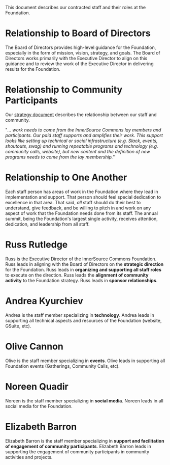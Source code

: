 This document describes our contracted staff and their roles at the Foundation.

# Relationship to Board of Directors

The Board of Directors provides high-level guidance for the Foundation, especially in the form of mission, vision, strategy, and goals.
The Board of Directors works primarily with the Executive Director to align on this guidance and to review the work of the Executive Director in delivering results for the Foundation.

# Relationship to Community Participants

Our [strategy document](https://github.com/InnerSourceCommons/foundation/blob/master/STRATEGY.md) describes the relationship between our staff and community.

"*... work needs to come from the InnerSource Commons lay members and participants. Our paid staff supports and amplifies their work. This support looks like setting up technical or social infrastructure (e.g. Slack, events, shoutouts, swag) and running repeatable programs and technology (e.g. community calls, website), but new content and the definition of new programs needs to come from the lay membership.*"

# Relationship to One Another

Each staff person has areas of work in the Foundation where they lead in implementation and support.
That person should feel special dedication to excellence in that area.
That said, _all_ staff should do their best to understand, give feedback, and be willing to pitch in and work on any aspect of work that the Foundation needs done from its staff.
The annual summit, being the Foundation's largest single activity, receives attention, dedication, and leadership from all staff.

# Russ Rutledge

Russ is the Executive Director of the InnerSource Commons Foundation.
Russ leads in aligning with the Board of Directors on the **strategic direction** for the Foundation.
Russ leads in **organizing and supporting all staff roles** to execute on the direction.
Russ leads the **alignment of community activity** to the Foundation strategy.
Russ leads in **sponsor relationships**.

# Andrea Kyurchiev

Andrea is the staff member specializing in **technology**.
Andrea leads in supporting all technical aspects and resources of the Foundation (website, GSuite, etc).

# Olive Cannon

Olive is the staff member specializing in **events**.
Olive leads in supporting all Foundation events (Gatherings, Community Calls, etc).

# Noreen Quadir
Noreen is the staff member specializing in **social media**.
Noreen leads in all social media for the Foundation.

# Elizabeth Barron
Elizabeth Barron is the staff member specializing in **support and facilitation of engagement of community participants**.
Elizabeth Barron leads in supporting the engagement of community participants in community activities and projects.
